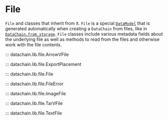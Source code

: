 # File

`File` and classes that inherit from it. `File` is a special
[`DataModel`](datatype.md#datachain.lib.data_model.DataModel) that is generated
automatically when creating a `DataChain` from files, like in
[`DataChain.from_storage`](datachain.md#datachain.lib.dc.DataChain.from_storage). `File`
classes include various metadata fields about the underlying file as well as methods to
read from the files and otherwise work with the file contents.

::: datachain.lib.file.ArrowVFile

::: datachain.lib.file.ExportPlacement

::: datachain.lib.file.File

::: datachain.lib.file.FileError

::: datachain.lib.file.ImageFile

::: datachain.lib.file.TarVFile

::: datachain.lib.file.TextFile
